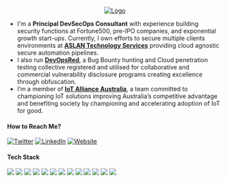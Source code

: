 <p align="center">
    <a href="https://ASLANTechnology.com.au/">
        <picture>
            <source media="(prefers-color-scheme: dark)" srcset="https://aslantechnology.com.au/img/services.jpg">
            <img alt="Logo" src="https://aslantechnology.com.au/img/services.jpg">
        </picture>
    </a>
</p>

* I'm a <strong>Principal DevSecOps Consultant</strong> with experience building security functions at Fortune500,
pre-IPO companies, and exponential growth start-ups. Currently, I own efforts to secure multiple clients environments at
<a href='https://ASLANTechnology.com.au//' target='_blank'><strong>ASLAN Technology Services</strong></a> providing
cloud agnostic secure automation pipelines.
* I also run <a href='https://DevOps.red/' target='_blank'><strong>DevOpsRed</strong></a>, a Bug Bounty hunting and
Cloud penetration testing collective registered and utilised for collaborative and commercial vulnerability disclosure
programs creating excellence through obfuscation.
* I’m a member of <a href='https://iot.org.au/' target='_blank'><strong> IoT Alliance Australia</strong></a>, a team
committed to championing IoT solutions improving Australia’s competitive advantage and benefiting society by championing
and accelerating adoption of IoT for good.

#### How to Reach Me?

[![Twitter](https://img.shields.io/badge/-TWITTER-7700B5?style=for-the-badge&logo=twitter&logoColor=white)](https://twitter.com/aslantechiot)
[![LinkedIn](https://img.shields.io/badge/-LINKEDIN-0077B5?style=for-the-badge&logo=linkedin&logoColor=white)](https://www.linkedin.com/in/tommyblack1984/)
[![Website](https://img.shields.io/badge/-WEBSITE-0077B5?style=for-the-badge&logo=jekyll&logoColor=white)](https://aslantechnology.com.au)

#### Tech Stack

<img
    src="https://img.shields.io/badge/AWS%20-%23FF9900.svg?&style=for-the-badge&logo=amazon-aws&logoColor=white" />&nbsp;<img
    src="https://img.shields.io/badge/Google%20Cloud%20-%234285F4.svg?&style=for-the-badge&logo=google-cloud&logoColor=white" />&nbsp;<img
    src="https://img.shields.io/badge/azure%20-%230072C6.svg?&style=for-the-badge&logo=azure-devops&logoColor=white" />&nbsp;<img
    src="https://img.shields.io/badge/docker%20-%230db7ed.svg?&style=for-the-badge&logo=docker&logoColor=white" />&nbsp;<img
    src="https://img.shields.io/badge/kubernetes%20-%23326ce5.svg?&style=for-the-badge&logo=kubernetes&logoColor=white" />&nbsp;<img
    src="https://img.shields.io/badge/rancher%20-%230db7ed.svg?&style=for-the-badge&logo=rancher&logoColor=white" />&nbsp;<img
    src="https://img.shields.io/badge/terraform-%235835CC.svg?style=for-the-badge&logo=terraform&logoColor=white" />&nbsp;<img
    src="https://img.shields.io/badge/VAULT-%235835CC.svg?style=for-the-badge&logo=Vault&logoColor=white" />&nbsp;<img
    src="https://img.shields.io/badge/VAULT-%235835CC.svg?style=for-the-badge&logo=Vault&logoColor=white" />&nbsp;<img
    src="https://img.shields.io/badge/Packer-%235835CC.svg?style=for-the-badge&logo=packer&logoColor=white" />&nbsp;<img
    src="https://img.shields.io/badge/consul-%235835CC.svg?style=for-the-badge&logo=consul&logoColor=white" />&nbsp;<img
    src="https://img.shields.io/badge/javascript-%234285F4.svg?style=for-the-badge&logo=javascript&logoColor=ffdd54" />&nbsp;<img
    src="https://img.shields.io/badge/python-3670A0?style=for-the-badge&logo=python&logoColor=ffdd54" />